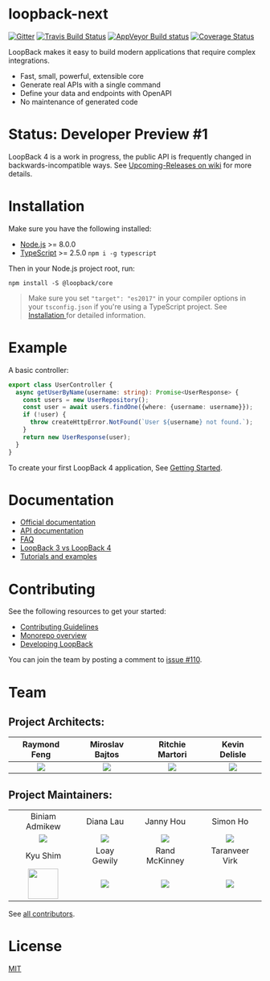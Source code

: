 # loopback-next

[![Gitter](https://img.shields.io/gitter/room/nwjs/nw.js.svg)](https://gitter.im/strongloop/loopback) [![Travis Build Status](https://img.shields.io/travis/rust-lang/rust.svg)](https://travis-ci.org/strongloop/loopback-next) [![AppVeyor Build status](https://ci.appveyor.com/api/projects/status/3v1qmusv168a0kb0/branch/master?svg=true)](https://ci.appveyor.com/project/bajtos/loopback-next/branch/master) [![Coverage Status](https://coveralls.io/repos/github/strongloop/loopback-next/badge.svg?branch=master)](https://coveralls.io/github/strongloop/loopback-next?branch=master)

LoopBack makes it easy to build modern applications that require complex integrations.

- Fast, small, powerful, extensible core
- Generate real APIs with a single command
- Define your data and endpoints with OpenAPI
- No maintenance of generated code

# Status: Developer Preview #1

LoopBack 4 is a work in progress, the public API is frequently changed in
backwards-incompatible ways. See [Upcoming-Releases on wiki](https://github.com/strongloop/loopback-next/wiki/Upcoming-Releases)
for more details.

# Installation

Make sure you have the following installed:

- [Node.js](https://nodejs.org/en/download/) >= 8.0.0
- [TypeScript](https://www.typescriptlang.org/index.html#download-links) >= 2.5.0 `npm i -g typescript`

Then in your Node.js project root, run:

```shell
npm install -S @loopback/core
```

> Make sure you set `"target": "es2017"` in your compiler options in your
> `tsconfig.json` if you're using a TypeScript project. See [Installation
> ](http://loopback.io/doc/en/lb4/Installation.html) for
> detailed information.

# Example

A basic controller:

```ts
export class UserController {
  async getUserByName(username: string): Promise<UserResponse> {
    const users = new UserRepository();
    const user = await users.findOne({where: {username: username}});
    if (!user) {
      throw createHttpError.NotFound(`User ${username} not found.`);
    }
    return new UserResponse(user);
  }
}
```

To create your first LoopBack 4 application, See [Getting Started](http://loopback.io/doc/en/lb4/Getting-started.html).


# Documentation

- [Official documentation](http://loopback.io/doc/en/lb4/)
- [API documentation](http://apidocs.loopback.io/#LoopBack4)
- [FAQ](http://loopback.io/doc/en/lb4/FAQ.html)
- [LoopBack 3 vs LoopBack 4](http://loopback.io/doc/en/lb4/LoopBack-3.x.html)
- [Tutorials and examples](http://loopback.io/doc/en/lb4/Examples-and-tutorials.html)

# Contributing

See the following resources to get your started:

 - [Contributing Guidelines](./CONTRIBUTING.md)
 - [Monorepo overview](./MONOREPO.md)
 - [Developing LoopBack](./docs/DEVELOPING.md)

You can join the team by posting a comment to [issue #110](https://github.com/strongloop/loopback-next/issues/110.).

# Team

## Project Architects:

Raymond Feng|Miroslav Bajtos|Ritchie Martori|Kevin Delisle
:-:|:-:|:-:|:-:
[<img src="https://avatars0.githubusercontent.com/u/540892?v=3&s=60">](http://github.com/raymondfeng)|[<img src="https://avatars2.githubusercontent.com/u/1140553?v=3&s=60">](http://github.com/bajtos)|[<img src="https://avatars2.githubusercontent.com/u/462228?v=3&s=60">](http://github.com/ritch)|[<img src="https://avatars3.githubusercontent.com/u/2053534?v=3&s=60">](http://github.com/kjdelisle)

## Project Maintainers:

|||||
|:-:|:-:|:-:|:-:|
|Biniam Admikew|Diana Lau|Janny Hou|Simon Ho|
|[<img src="https://avatars0.githubusercontent.com/u/13950637?v=3&s=60">](http://github.com/b-admike)|[<img src="https://avatars2.githubusercontent.com/u/25489897?v=3&s=60">](http://github.com/dhmlau)|[<img src="https://avatars2.githubusercontent.com/u/12554153?v=3&s=60">](http://github.com/jannyHou)|[<img src="https://avatars1.githubusercontent.com/u/1617364?v=3&s=60">](http://github.com/superkhau)|
|Kyu Shim|Loay Gewily|Rand McKinney|Taranveer Virk|
|[<img src="https://avatars3.githubusercontent.com/u/18518689?v=3&s=60" height=60>](http://github.com/shimks)|[<img src="https://avatars3.githubusercontent.com/u/1986928?v=3&s=60">](http://github.com/loay)|[<img src="https://avatars2.githubusercontent.com/u/2925364?v=3&s=60">](http://github.com/crandmck)|[<img src="https://avatars1.githubusercontent.com/u/3311536?v=3&s=60">](http://github.com/virkt25)|

See [all contributors](https://github.com/strongloop/loopback-next/graphs/contributors).

# License

[MIT](LICENSE)
